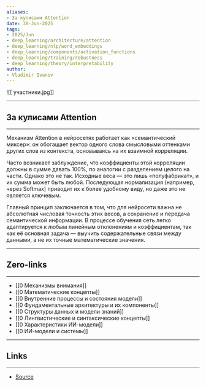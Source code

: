 ```yaml
---
aliases: 
- За кулисами Attention 
date: 30-Jun-2025
tags:
- 2025/Jun
- deep_learning/architecture/attention
- deep_learning/nlp/word_embeddings
- deep_learning/components/activation_functions
- deep_learning/training/robustness
- deep_learning/theory/interpretability
author:
- Vladimir Ivanov
---
```

![[ участники.jpg]]

-----
##  За кулисами Attention 
-----
Механизм Attention в нейросетях работает как «семантический миксер»: он обогащает вектор одного слова смысловыми оттенками других слов из контекста, основываясь на их взаимной корреляции.

Часто возникает заблуждение, что коэффициенты этой корреляции должны в сумме давать 100%, по аналогии с разделением целого на части. Однако это не так. Исходные веса — это лишь «полуфабрикат», и их сумма может быть любой. Последующая нормализация (например, через Softmax) приводит их к более удобному виду, но даже это не является ключевым.

Главный принцип заключается в том, что для нейросети важна не абсолютная числовая точность этих весов, а сохранение и передача семантической информации. В процессе обучения сеть легко адаптируется к любым линейным отклонениям и коэффициентам, так как её основная задача — выучить содержательные связи между данными, а не их точные математические значения.

---
## Zero-links
---
- [[0 Механизмы внимания]]
- [[0 Математические концепты]]
- [[0 Внутренние процессы и состояния модели]]
- [[0 Фундаментальные архитектуры и их компоненты]]
- [[0 Структуры данных и модели знаний]]
- [[0 Лингвистические и синтаксические концепты]]
- [[0 Характеристики ИИ-модели]]
- [[0 ИИ-модели и системы]]

---
## Links
---
- [Source](https://t.me/turboproject/1734)